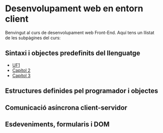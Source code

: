 # Desenvolupament web en entorn client

Benvingut al curs de desenvolupament web Front-End. Aquí tens un llistat de les subpàgines del curs:

## Sintaxi i objectes predefinits del llenguatge

- [UF1](/section1.md)
- [Capítol 2](chapter2/section1.md)
- [Capítol 3](chapter3/section1.md)

## Estructures definides pel programador i objectes

## Comunicació asíncrona client-servidor

## Esdeveniments, formularis i DOM
